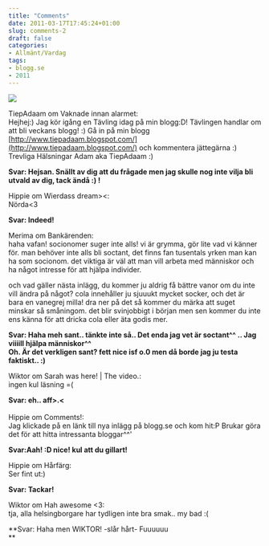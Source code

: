 ```yaml
---
title: "Comments"
date: 2011-03-17T17:45:24+01:00
slug: comments-2
draft: false
categories:
- Allmänt/Vardag
tags:
- blogg.se
- 2011
---
```

![](/assets/images/blogg.se/exclamation_138084954.jpg)  
  
TiepAdaam om Vaknade innan alarmet:  
Hejhej:) Jag kör igång en Tävling idag på min blogg:D! Tävlingen handlar om att bli veckans blogg! :) Gå in på min blogg [http://www.tiepadaam.blogspot.com/](http://www.tiepadaam.blogspot.com/) och kommentera jättegärna :) Trevliga Hälsningar Adam aka TiepAdaam :)  
  
**Svar: Hejsan. Snällt av dig att du frågade men jag skulle nog inte vilja bli utvald av dig, tack ändå :) !**  
  
Hippie om Wierdass dream><:  
Nörda<3  
  
**Svar: Indeed!**  
  
Merima om Bankärenden:  
haha vafan! socionomer suger inte alls! vi är grymma, gör lite vad vi känner för. man behöver inte alls bli soctant, det finns fan tusentals yrken man kan ha som socionom. det viktiga är väl att man vill arbeta med människor och ha något intresse för att hjälpa individer.

och vad gäller nästa inlägg, du kommer ju aldrig få bättre vanor om du inte vill ändra på något? cola innehåller ju sjuuukt mycket socker, och det är bara en vanegrej milla! dra ner på det så kommer du märka att suget minskar så småningom. det blir svinjobbigt i början men sen kommer du inte ens känna för att dricka cola eller äta godis mer.  
  
**Svar: Haha meh sant.. tänkte inte så.. Det enda jag vet är soctant^^ .. Jag viiiill hjälpa människor^^  
Oh. Är det verkligen sant? fett nice isf o.0 men då borde jag ju testa faktiskt.. :)**  
  
Wiktor om Sarah was here! | The video.:  
ingen kul läsning =(  
  
**Svar: eh.. aff>.<**  
   
Hippie om Comments!:  
Jag klickade på en länk till nya inlägg på blogg.se och kom hit:P Brukar göra det för att hitta intressanta bloggar^^'  
  
**Svar:Aah! :D nice! kul att du gillart!**  
  
Hippie om Hårfärg:  
Ser fint ut:)  
  
**Svar: Tackar!**  
  
Wiktor om Hah awesome <3:  
tja, alla helsingborgare har tydligen inte bra smak.. my bad :(  
  
**Svar: Haha men WIKTOR! -slår hårt- Fuuuuuu  
**